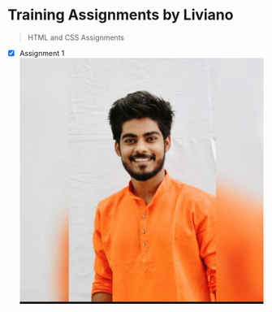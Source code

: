 # Training Assignments by Liviano

> HTML and CSS Assignments

<!-- - ([x]) Assignment 1 -->

- [x] Assignment 1
      ![img](https://github.com/MaheshB77/Training_Assignments/blob/master/html_css_assignments/assignment_1/mahesh.jpg)
